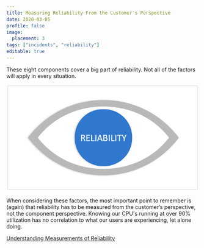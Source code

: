 ```yaml
---
title: Measuring Reliability From the Customer's Perspective
date: 2020-03-05
profile: false
image:
  placement: 3
tags: ["incidents", "reliability"]
editable: true
---
```


These eight components cover a big part of reliability. Not all of the factors will apply in every situation.

![](reliability-customer-perspective.png)

When considering these factors, the most important point to remember is (again) that reliability has to be measured from the customer’s perspective, not the component perspective. Knowing our CPU's running at over 90% utilization has no correlation to what our users are experiencing, let alone doing.

[Understanding Measurements of Reliability](/post/understanding-measurements-of-reliability/)